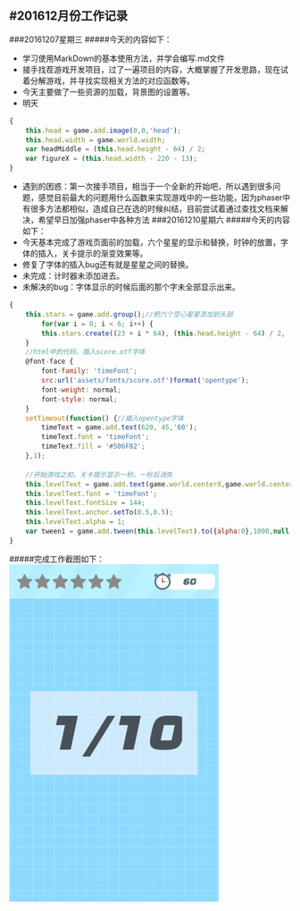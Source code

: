 #201612月份工作记录
---
###20161207星期三
#####今天的内容如下：
- 学习使用MarkDown的基本使用方法，并学会编写.md文件
- 接手找茬游戏开发项目，过了一遍项目的内容，大概掌握了开发思路，现在试着分解游戏，并寻找实现相关方法的对应函数等。
- 今天主要做了一些资源的加载，背景图的设置等。
- 明天
```javascript
{
	this.head = game.add.image(0,0,'head');
    this.head.width = game.world.width;
    var headMiddle = (this.head.height - 64) / 2;
    var figureX = (this.head.width - 220 - 13);
}
```
- 遇到的困惑：第一次接手项目，相当于一个全新的开始吧，所以遇到很多问题，感觉目前最大的问题用什么函数来实现游戏中的一些功能，因为phaser中有很多方法都相似，造成自己在选的时候纠结，目前尝试着通过查找文档来解决，希望早日加强phaser中各种方法
###20161210星期六
#####今天的内容如下：
- 今天基本完成了游戏页面前的加载，六个星星的显示和替换，时钟的放置，字体的插入，关卡提示的渐变效果等。
- 修复了字体的插入bug还有就是星星之间的替换。
- 未完成：计时器未添加进去。
- 未解决的bug：字体显示的时候后面的那个字未全部显示出来。
```javascript
{
	this.stars = game.add.group();//把六个空心星星添加到头部
	    for(var i = 0; i < 6; i++) {
        this.stars.create((23 + i * 64), (this.head.height - 64) / 2, 'star1');
    }
    //html中的代码，插入score.otf字体
	@font-face {
		font-family: 'timeFont';
		src:url('assets/fonts/score.otf')format('opentype');
		font-weight: normal;
		font-style: normal;
	}
	setTimeout(function() {//插入opentype字体
        timeText = game.add.text(620, 45,'60');
        timeText.font = 'timeFont';
        timeText.fill = '#506F82';
    },1);
    
	//开始游戏之前，关卡提示显示一秒，一秒后消失
	this.levelText = game.add.text(game.world.centerX,game.world.centerY,level + '/' + allLevel);
	this.levelText.font = 'timeFont';
    this.levelText.fontSize = 144; 
    this.levelText.anchor.setTo(0.5,0.5);
    this.levelText.alpha = 1;
    var tween1 = game.add.tween(this.levelText).to({alpha:0},1000,null,true,1000,0,false);
}
```
#####完成工作截图如下：
 ![Alt text](./1481364463803.png)
